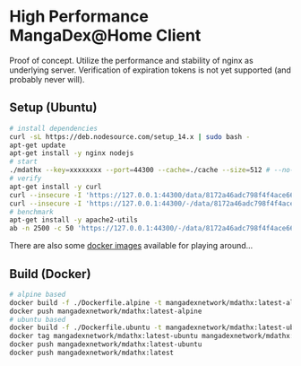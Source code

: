 # High Performance MangaDex@Home Client

Proof of concept.
Utilize the performance and stability of nginx as underlying server.
Verification of expiration tokens is not yet supported (and probably never will).

## Setup (Ubuntu)

```bash
# install dependencies
curl -sL https://deb.nodesource.com/setup_14.x | sudo bash -
apt-get update
apt-get install -y nginx nodejs
# start
./mdathx --key=xxxxxxxx --port=44300 --cache=./cache --size=512 # --no-ssl
# verify
apt-get install -y curl
curl --insecure -I 'https://127.0.0.1:44300/data/8172a46adc798f4f4ace6663322a383e/B18-8ceda4f88ddf0b2474b1017b6a3c822ea60d61e454f7e99e34af2cf2c9037b84.png'
curl --insecure -I 'https://127.0.0.1:44300/-/data/8172a46adc798f4f4ace6663322a383e/B18-8ceda4f88ddf0b2474b1017b6a3c822ea60d61e454f7e99e34af2cf2c9037b84.png'
# benchmark
apt-get install -y apache2-utils
ab -n 2500 -c 50 'https://127.0.0.1:44300/-/data/8172a46adc798f4f4ace6663322a383e/B18-8ceda4f88ddf0b2474b1017b6a3c822ea60d61e454f7e99e34af2cf2c9037b84.png'
```

There are also some [docker images](https://hub.docker.com/r/mangadexnetwork/mdathx) available for playing around...

## Build (Docker)

```bash
# alpine based
docker build -f ./Dockerfile.alpine -t mangadexnetwork/mdathx:latest-alpine .
docker push mangadexnetwork/mdathx:latest-alpine
# ubuntu based
docker build -f ./Dockerfile.ubuntu -t mangadexnetwork/mdathx:latest-ubuntu .
docker tag mangadexnetwork/mdathx:latest-ubuntu mangadexnetwork/mdathx:latest
docker push mangadexnetwork/mdathx:latest-ubuntu
docker push mangadexnetwork/mdathx:latest
```